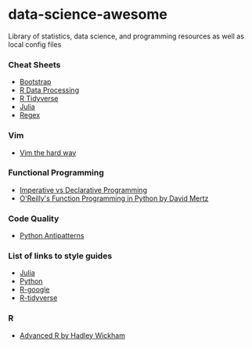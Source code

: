 # data-science-awesome
Library of statistics, data science, and programming resources as well as local config files

### Cheat Sheets
 - [Bootstrap](https://hackerthemes.com/bootstrap-cheatsheet/)
 - [R Data Processing](https://rstudio.com/wp-content/uploads/2015/02/data-wrangling-cheatsheet.pdf)
 - [R Tidyverse](https://s3.amazonaws.com/assets.datacamp.com/blog_assets/Tidyverse+Cheat+Sheet.pdf)
 - [Julia](https://juliadocs.github.io/Julia-Cheat-Sheet/)
 - [Regex](http://web.mit.edu/hackl/www/lab/turkshop/slides/regex-cheatsheet.pdf)

### Vim
  - [Vim the hard way](https://learnvimscriptthehardway.stevelosh.com/)

### Functional Programming
  - [Imperative vs Declarative Programming](https://ui.dev/imperative-vs-declarative-programming/)
  - [O'Reilly's Function Programming in Python by David
  Mertz](https://pepa.holla.cz/wp-content/uploads/2016/10/functional-programming-python.pdf)

### Code Quality
  - [Python Antipatterns](https://docs.quantifiedcode.com/python-anti-patterns/)

### List of links to style guides
  - [Julia](https://docs.julialang.org/en/v1/manual/style-guide/index.html)
  - [Python](https://www.python.org/dev/peps/pep-0008/)
  - [R-google](https://google.github.io/styleguide/Rguide.html)
  - [R-tidyverse](https://style.tidyverse.org/)

### R
  - [Advanced R by Hadley Wickham](https://adv-r.hadley.nz/)
